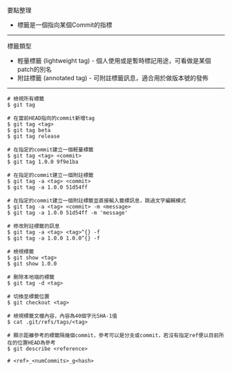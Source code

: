 要點整理
- 標籤是一個指向某個Commit的指標

---

標籤類型
- 輕量標籤 (lightweight tag) - 個人使用或是暫時標記用途，可看做是某個patch的別名
- 附註標籤 (annotated tag) - 可附註標籤訊息，適合用於做版本號的發佈

---

```
# 檢視所有標籤
$ git tag
```

```
# 在當前HEAD指向的commit新增tag
$ git tag <tag>
$ git tag beta
$ git tag release
```

```
# 在指定的commit建立一個輕量標籤
$ git tag <tag> <commit>
$ git tag 1.0.0 9f9e1ba
```

```
# 在指定的commit建立一個附註標籤
$ git tag -a <tag> <commit>
$ git tag -a 1.0.0 51d54ff

# 在指定的commit建立一個附註標籤並直接輸入籤標訊息，跳過文字編輯模式
$ git tag -a <tag> <commit> -m <message>
$ git tag -a 1.0.0 51d54ff -m 'message'
```

```
# 修改附註標籤的訊息
$ git tag -a <tag> <tag>^{} -f
$ git tag -a 1.0.0 1.0.0^{} -f
```

```
# 檢視標籤
$ git show <tag>
$ git show 1.0.0
```

```
# 刪除本地端的標籤
$ git tag -d <tag>
```

```
# 切換至標籤位置
$ git checkout <tag>
```

```
# 檢視標籤文檔內容，內容為40個字元SHA-1值
$ cat .git/refs/tags/<tag>
```

```
# 顯示距離參考的標籤隔幾個commit，參考可以是分支或commit，若沒有指定ref便以目前所在的位置HEAD為參考
$ git describe <reference>

# <ref>_<numCommits>_g<hash>
```